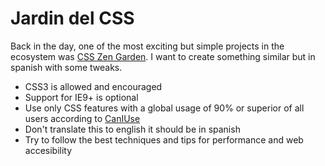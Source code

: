 # Jardin del CSS

Back in the day, one of the most exciting but simple projects in the ecosystem was [CSS Zen Garden](https://csszengarden.com/). I want to create something similar but in spanish with some tweaks.

* CSS3 is allowed and encouraged
* Support for IE9+ is optional
* Use only CSS features with a global usage of 90% or superior of all users according to [CanIUse](https://caniuse.com/)
* Don't translate this to english it should be in spanish
* Try to follow the best techniques and tips for performance and web accesibility
